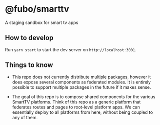 # @fubo/smarttv

A staging sandbox for smart tv apps

## How to develop

Run `yarn start` to start the dev server on `http://localhost:3001`.

## Things to know

- This repo does not currently distribute multiple packages, however it does expose several components as federated modules. It is entirely possible to support multiple packages in the future if it makes sense.

- The goal of this repo is to compose shared components for the various SmartTV platforms. Think of this repo as a generic platform that federates routes and pages to root-level platform apps. We can essentially deploy to all platforms from here, without being coupled to any of them.
